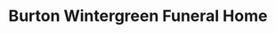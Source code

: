 ---
title: "Burton Wintergreen Funeral Home"
url: /erie/burton-wintergreen-funeral-home/
shop: funeral directors
---